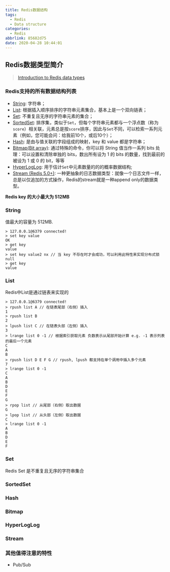 ```yaml
---
title: Redis数据结构
tags:
  - Redis
  - Data structure
categories:
  - Redis
abbrlink: 85682d75
date: 2020-04-28 10:44:01
---
```


## Redis数据类型简介

> [Introduction to Redis data types](https://redis.io/topics/data-types-intro)

### Redis支持的所有数据结构列表

- [String](https://redis.io/topics/data-types-intro#redis-strings): 字符串；
- [List](https://redis.io/topics/data-types-intro#redis-lists): 根据插入顺序排序的字符串元素集合，基本上是一个双向链表；
- [Set](https://redis.io/topics/data-types-intro#redis-sets): 不重复且无序的字符串元素的集合；
- [SortedSet](https://redis.io/topics/data-types-intro#redis-sorted-sets): 排序集，类似于`Set`，但每个字符串元素都与一个浮点数（称为`score`）相关联，元素总是按`score`排序，因此与`Set`不同，可以检索一系列元素（例如，您可能会问：给我前10个，或后10个）；
- [Hash](https://redis.io/topics/data-types-intro#redis-hashes): 是由与值关联的字段组成的映射，key 和 value 都是字符串；
- [Bitmap(Bit array)](https://redis.io/topics/data-types-intro#bitmaps): 通过特殊的命令，你可以将 String 值当作一系列 bits 处理：可以设置和清除单独的 bits，数出所有设为 1 的 bits 的数量，找到最前的被设为 1 或 0 的 bit，等等
- [HyperLogLog](https://redis.io/topics/data-types-intro#hyperloglogs): 用于估计`Set`中元素数量的的的概率数据结构;
- [Stream (Redis 5.0+)](https://redis.io/topics/streams-intro): 一种更抽象的日志数据类型：就像一个日志文件一样，总是以仅追加的方式操作，Redis的stream就是一种append only的数据类型。

**Redis key 的大小最大为 512MB**

### String

值最大的容量为 512MB.

```redis-cli
> 127.0.0.1@6379 connected!
> set key value
OK
> get key
value
> set key value2 nx // 当 key 不存在时才会成功，可以利用此特性来实现分布式锁
null
> get key
value
```

### List

Redis中List是通过链表来实现的

```redis-cli
> 127.0.0.1@6379 connected!
> rpush list A // 在链表尾部（右侧）插入
1
> rpush list B
2
> lpush list C // 在链表头部（左侧）插入
3
> lrange list 0 -1 // 根据索引获取元素 负数表示从尾部开始计算 e.g. -1 表示列表的最后一个元素
C
A
B
> rpush list D E F G // rpush, lpush 都支持在单个调用中插入多个元素
7
> lrange list 0 -1
C
A
B
D
E
F
G
> rpop list // 从尾部（右侧）取出数据
G
> lpop list // 从头部（左侧）取出数据
C
> lrange list 0 -1
A
B
D
E
F
```

### Set

Redis Set 是不重复且无序的字符串集合

### SortedSet

### Hash

### Bitmap

### HyperLogLog

### Stream

### 其他值得注意的特性

- Pub/Sub